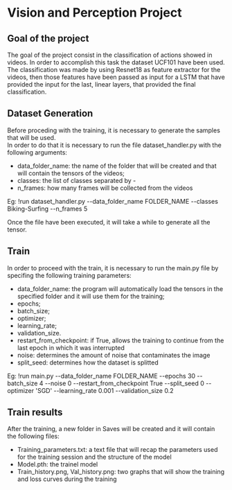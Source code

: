 # Vision and Perception Project
## Goal of the project
The goal of the project consist in the classification of actions showed in videos.
In order to accomplish this task the dataset UCF101 have been used.  
The classification was made by using Resnet18 as feature extractor for the videos, then those features have been passed as input for a LSTM that have provided the input for the last, linear layers, that provided the final classification.
## Dataset Generation
Before proceding with the training, it is necessary to generate the samples that will be used.  
In order to do that it is necessary to run the file dataset_handler.py with the following arguments:
* data_folder_name: the name of the folder that will be created and that will contain the tensors of the videos;
* classes: the list of classes separated by -
* n_frames: how many frames will be collected from the videos

Eg: !run dataset_handler.py --data_folder_name FOLDER_NAME --classes Biking-Surfing --n_frames 5

Once the file have been executed, it will take a while to generate all the tensor.
## Train
In order to proceed with the train, it is necessary to run the main.py file by specifing the following training parameters:  
* data_folder_name: the program will automatically load the tensors in the specified folder and it will use them for the training;
* epochs;
* batch_size;
* optimizer;
* learning_rate;
* validation_size.  
* restart_from_checkpoint: if True, allows the training to continue from the last epoch in which it was interrupted
* noise: determines the amount of noise that contaminates the image
* split_seed: determines how the dataset is splitted
 
Eg: !run main.py --data_folder_name FOLDER_NAME --epochs 30 --batch_size 4 --noise 0 --restart_from_checkpoint True --split_seed 0 --optimizer 'SGD' --learning_rate 0.001 --validation_size 0.2

## Train results
After the training, a new folder in Saves will be created and it will contain the following files:
* Training_parameters.txt: a text file that will recap the parameters used for the training session and the structure of the model
* Model.pth: the trainel model
* Train_history.png, Val_history.png: two graphs that will show the training and loss curves during the training


